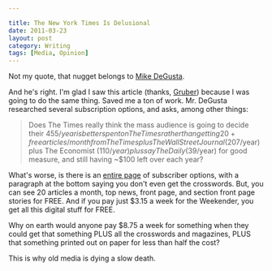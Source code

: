 ```yaml
---

title: The New York Times Is Delusional
date: 2011-03-23
layout: post
category: Writing
tags: [Media, Opinion]
---
```


Not my quote, that nugget belongs to <a class="offsite-link-inline" title="twitter link" href="http://twitter.com/degusta" target="_blank">Mike DeGusta</a>.

And he's right.  I'm glad I saw this article (thanks, <a class="offsite-link-inline" href="http://daringfireball.net/linked/2011/03/22/subscription-prices-visualized" target="_blank">Gruber</a>) because I was going to do the same thing.  Saved me a ton of work.  Mr. DeGusta researched several subscription options, and asks, among other things:
<!-- more --> 
>  Does The Times really think the mass audience is going to decide their $455/year is better spent on The Times rather than getting 20+ free articles/month from The Times plus The Wall Street Journal ($207/year) plus The Economist ($110/year) plus say The Daily ($39/year) for good measure, and still having ~$100 left over each year?

What's worse, is there is an <a class="offsite-link-inline" href="http://www.nytimes.com/subscriptions/Multiproduct/lp0145.html" target="_blank">entire page</a> of subscriber options, with a paragraph at the bottom saying you don't even get the crosswords.  But, you can see 20 articles a month, top news, front page, and section front page stories for FREE.  And if you pay just $3.15 a week for the Weekender, you get all this digital stuff for FREE.  

Why on earth would anyone pay $8.75 a week for something when they could get that something PLUS all the crosswords and magazines, PLUS that something printed out on paper for less than half the cost?

This is why old media is dying a slow death.
